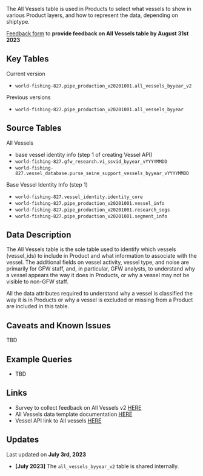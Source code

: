 The All Vessels table is used in Products to select what vessels to show in various Product layers, and how to represent the data, depending on shiptype.  

[Feedback form](https://forms.gle/ErASvnmezcQGLQNu8) to **provide feedback on All Vessels table by August 31st 2023**

## Key Tables

Current version
+ `world-fishing-827.pipe_production_v20201001.all_vessels_byyear_v2`


Previous versions 
+ `world-fishing-827.pipe_production_v20201001.all_vessels_byyear`

## Source Tables

All Vessels
+ base vessel identity info (step 1 of creating Vessel API)
+ `world-fishing-827.gfw_research.vi_ssvid_byyear_vYYYYMMDD`
+ `world-fishing-827.vessel_database.purse_seine_support_vessels_byyear_vYYYYMMDD`


Base Vessel Identity Info (step 1)
+ `world-fishing-827.vessel_identity.identity_core`
+ `world-fishing-827.pipe_production_v20201001.vessel_info`
+ `world-fishing-827.pipe_production_v20201001.research_segs`
+ `world-fishing-827.pipe_production_v20201001.segment_info`

## Data Description

The All Vessels table is the sole table used to identify which vessels (vessel_ids) to include in Product and what information to associate with the vessel. The additional fields on vessel activity, vessel type, and noise are primarily for GFW staff, and, in particular, GFW analysts, to understand why a vessel appears the way it does in Products, or why a vessel may not be visible to non-GFW staff. 

All the data attributes required to understand why a vessel is classified the way it is in Products or why a vessel is excluded or missing from a Product are included in this table. 


## Caveats and Known Issues

TBD

## Example Queries

+ TBD

## Links

+ Survey to collect feedback on All Vessels v2 [HERE](https://forms.gle/ErASvnmezcQGLQNu8)
+ All Vessels data template documentation [HERE](https://docs.google.com/document/d/1zhYOFaur-XNv5i1q3cE-IGn84bcJRNAJqTya0BIBmQo/edit?pli=1)
+ Vessel API link to All vessels [HERE](https://globalfishingwatch.atlassian.net/wiki/spaces/TD/pages/507084801/Vessel+Identity+API+flow)

## Updates
Last updated on **July 3rd, 2023**

+ **[July 2023]** The `all_vessels_byyear_v2` table is shared internally.  
